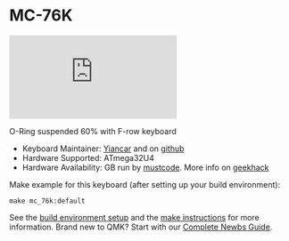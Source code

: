 # MC-76K

![mc_76k](https://geekhack.org/index.php?action=dlattach;topic=101040.0;attach=220476;image)

O-Ring suspended 60% with F-row keyboard

* Keyboard Maintainer: [Yiancar](http://yiancar-designs.com/) and on [github](https://github.com/yiancar)
* Hardware Supported: ATmega32U4
* Hardware Availability: GB run by [mustcode](https://www.reddit.com/user/mustcode). More info on [geekhack](https://geekhack.org/index.php?topic=101040.50)

Make example for this keyboard (after setting up your build environment):

    make mc_76k:default

See the [build environment setup](https://docs.qmk.fm/#/getting_started_build_tools) and the [make instructions](https://docs.qmk.fm/#/getting_started_make_guide) for more information. Brand new to QMK? Start with our [Complete Newbs Guide](https://docs.qmk.fm/#/newbs).
